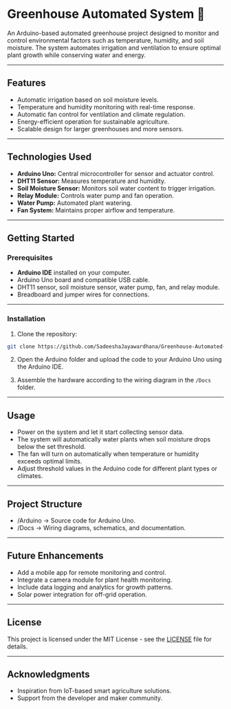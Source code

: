 # Greenhouse Automated System 🌱  
An Arduino-based automated greenhouse project designed to monitor and control environmental factors such as temperature, humidity, and soil moisture. The system automates irrigation and ventilation to ensure optimal plant growth while conserving water and energy.  

---

## Features  
- Automatic irrigation based on soil moisture levels.  
- Temperature and humidity monitoring with real-time response.  
- Automatic fan control for ventilation and climate regulation.  
- Energy-efficient operation for sustainable agriculture.  
- Scalable design for larger greenhouses and more sensors.  

---

## Technologies Used  
- **Arduino Uno:** Central microcontroller for sensor and actuator control.  
- **DHT11 Sensor:** Measures temperature and humidity.  
- **Soil Moisture Sensor:** Monitors soil water content to trigger irrigation.  
- **Relay Module:** Controls water pump and fan operation.  
- **Water Pump:** Automated plant watering.  
- **Fan System:** Maintains proper airflow and temperature.  

---

## Getting Started  

### Prerequisites  
- **Arduino IDE** installed on your computer.  
- Arduino Uno board and compatible USB cable.  
- DHT11 sensor, soil moisture sensor, water pump, fan, and relay module.  
- Breadboard and jumper wires for connections.  

---

### Installation  
1. Clone the repository:  
```bash
git clone https://github.com/SadeeshaJayawardhana/Greenhouse-Automated-System
```
2. Open the Arduino folder and upload the code to your Arduino Uno using the Arduino IDE.  

3. Assemble the hardware according to the wiring diagram in the `/Docs` folder.

---
   
## Usage
- Power on the system and let it start collecting sensor data.
- The system will automatically water plants when soil moisture drops below the set threshold.
- The fan will turn on automatically when temperature or humidity exceeds optimal limits.
- Adjust threshold values in the Arduino code for different plant types or climates.

---

## Project Structure
- /Arduino → Source code for Arduino Uno.
- /Docs → Wiring diagrams, schematics, and documentation.

---

## Future Enhancements
- Add a mobile app for remote monitoring and control.
- Integrate a camera module for plant health monitoring.
- Include data logging and analytics for growth patterns.
- Solar power integration for off-grid operation.

---

## License
This project is licensed under the MIT License - see the [LICENSE](LICENSE) file for details.

---

## Acknowledgments
- Inspiration from IoT-based smart agriculture solutions.
- Support from the developer and maker community.
